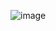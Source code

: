 ![image](https://github.com/companyakis/flutter-bootcamp-2024/assets/77589867/f3f8c710-7090-46f7-a0c3-76e5cb5e8f52)
